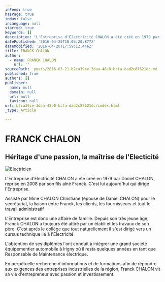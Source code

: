```yaml
---
inFeed: true
hasPage: true
inNav: false
inLanguage: null
starred: true
keywords: []
description: "L'Entreprise d'Electricité CHALON a été créé en 1979 par Daniel CHALON, reprise en 2008 par son fils aîné Franck. C'est lui aujourd'hui qui dirige l'Entreprise."
datePublished: '2016-04-20T18:03:20.877Z'
dateModified: '2016-04-20T17:59:12.446Z'
title: FRANCK CHALON
author:
  - name: FRANCK CHALON
    url: ''
sourcePath: _posts/2016-03-21-b2ca39ce-3daa-48e0-bcfa-dad2c87621dc.md
published: true
authors: []
publisher:
  name: null
  domain: null
  url: null
  favicon: null
url: b2ca39ce-3daa-48e0-bcfa-dad2c87621dc/index.html
_type: Article

---
```

# FRANCK CHALON

## Héritage d'une passion, la maîtrise de l'Electicité
![Electricien ](https://the-grid-user-content.s3-us-west-2.amazonaws.com/4a774964-b304-414a-9bb9-c588eee238e1.jpg)

L'Entreprise d'Electricité CHALON a été créé en 1979 par Daniel CHALON, reprise en 2008 par son fils aîné Franck. C'est lui aujourd'hui qui dirige l'Entreprise.

Assisté par Mme CHALON Christiane (épouse de Daniel CHALON) pour le secrétariat, la liaison entre Franck, les clients, les fournisseurs et tout le travail administratif

L'Entreprise est donc une affaire de famille. Depuis son très jeune âge, Franck CHALON a toujours été attiré par un établi et les travaux de son père. C'est après le collège que tout naturellement il s'est dirigé vers un cursus technique lié à l'Electricité.

L'obtention de ses diplômes l'ont conduit à intégrer une grand société équipementier automobile à Irigny où il resta quelques années en tant que Responsable de Maintenance électrique.

En perpétuelle recherche d'informations et de formations afin de répondre aux exigences des entreprises industrielles de la région, Franck CHALON vit sa vie d'entrepreneur avec passion et investissement.